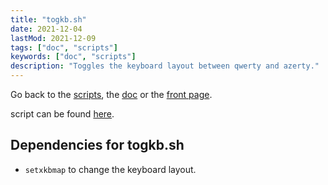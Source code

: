 ```yaml
---
title: "togkb.sh"
date: 2021-12-04
lastMod: 2021-12-09 
tags: ["doc", "scripts"]
keywords: ["doc", "scripts"]
description: "Toggles the keyboard layout between qwerty and azerty."
---
```

Go back to the [scripts](/public/doc/config/scripts), the [doc](/public/doc/config) or the [front page](/public).  

script can be found [here](https://github.com/a2n-s/dotfiles/blob/main/scripts/togkb.sh).


## Dependencies for togkb.sh
- `setxkbmap` to change the keyboard layout.
